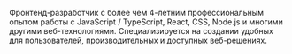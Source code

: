 Фронтенд-разработчик с более чем 4-летним профессиональным опытом работы с JavaScript / TypeScript, React, CSS, Node.js и многими другими веб-технологиями. Специализируется на создании удобных для пользователей, производительных и доступных веб-решениях.
